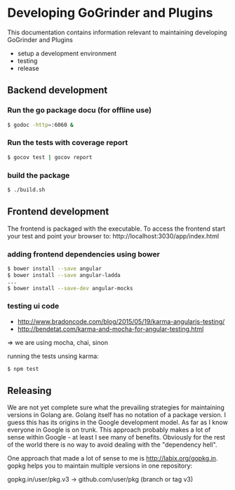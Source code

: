 Developing GoGrinder and Plugins
=========================================

This documentation contains information relevant to maintaining developing GoGrinder and Plugins

* setup a development environment
* testing
* release


## Backend development

### Run the go package docu (for offline use)

```sh
$ godoc -http=:6060 &
```


### Run the tests with coverage report

```sh
$ gocov test | gocov report
```


### build the package

```sh
$ ./build.sh
```


## Frontend development

The frontend is packaged with the executable. To access the frontend start your test and point your browser to:
http://localhost:3030/app/index.html


### adding frontend dependencies using bower

```sh
$ bower install --save angular 
$ bower install --save angular-ladda
...
$ bower install --save-dev angular-mocks
```


### testing ui code

* http://www.bradoncode.com/blog/2015/05/19/karma-angularjs-testing/
* http://bendetat.com/karma-and-mocha-for-angular-testing.html

=> we are using mocha, chai, sinon

running the tests unsing karma:

```sh
$ npm test
```


## Releasing 

We are not yet complete sure what the prevailing strategies for maintaining versions in Golang are. Golang itself has no notation of a package version. I guess this has its origins in the Google development model. As far as I know everyone in Google is on trunk. This approach probably makes a lot of sense within Google - at least I see many of benefits. Obviously for the rest of the world there is no way to avoid dealing with the "dependency hell".
 
One approach that made a lot of sense to me is http://labix.org/gopkg.in. gopkg helps you to maintain multiple versions in one repository:

gopkg.in/user/pkg.v3 → github.com/user/pkg   (branch or tag v3)
